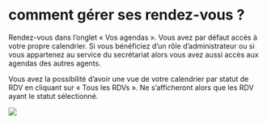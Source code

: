 # comment gérer ses rendez-vous ?

Rendez-vous dans l’onglet « Vos agendas ». Vous avez par défaut accès à votre propre calendrier. Si vous bénéficiez d’un rôle d’administrateur ou si vous appartenez au service du secrétariat alors vous avez aussi accès aux agendas des autres agents.

Vous avez la possibilité d’avoir une vue de votre calendrier par statut de RDV en cliquant sur « Tous les RDVs ». Ne s’afficheront alors que les RDV ayant le statut sélectionné.

![](../../../../.gitbook/assets/screenshot\_2020-11-24\_at\_16.44.50.png)

####

####

##
